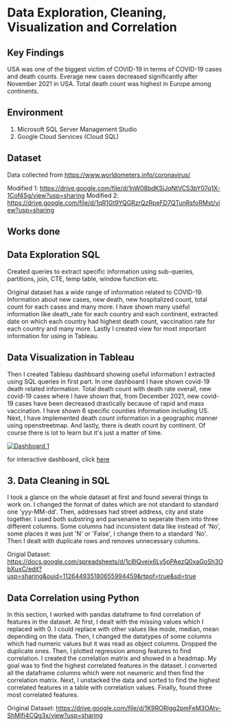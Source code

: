 # Data Exploration, Cleaning, Visualization and Correlation

## Key Findings

USA was one of the biggest victim of COVID-19 in terms of COVID-19 cases and death counts. Everage new cases decreased significantly after November 2021 in USA. Total death count was highest in Europe among continents. 

## Environment

1. Microsoft SQL Server Management Studio
2. Google Cloud Services (Cloud SQL)

## Dataset

Data collected from https://www.worldometers.info/coronavirus/

Modified 1: https://drive.google.com/file/d/1nW08bdKSjJqNtVC53bY07q1X-1Cof4Sg/view?usp=sharing
Modified 2: https://drive.google.com/file/d/1qR1Gt9YQGRzrQzRpeFD7QTunRsfoRMst/view?usp=sharing

## Works done

## Data Exploration SQL 

Created queries to extract specific information using sub-queries, partitions, join, CTE, temp table, window function etc. 


Original dataset has a wide range of information related to COVID-19. Information about new cases, new death, new hospitalized count, total count for each cases and many more. I have shown many useful information like death_rate for each country and each continent, extracted date on which each country had highest death count, vaccination rate for each country and many more. Lastly I created view for most important information for using in Tableau. 

## Data Visualization in Tableau
Then I created Tableau dashboard showing useful information I extracted using SQL queries in first part. In one dashboard I have shown covid-19 death related information. Total death count with death rate overall, new covid-19 cases where I have shown that, from December 2021, new covid-19 cases have been decreased drastically because of rapid and mass vaccination. I have shown 6 specific counties information including US. Next, I have implemented death count information in a geographic manner using openstreetmap. And lastly, there is death count by continent. Of course there is lot to learn but it's just a matter of time. 


<div class='tableauPlaceholder' id='viz1658011746897' style='position: relative'>
<a href='#'><img alt='Dashboard 1 ' src='https:&#47;&#47;public.tableau.com&#47;static&#47;images&#47;fi&#47;first_16557649026740&#47;Dashboard1&#47;1_rss.png' style='border: none' /></a><object class='tableauViz'  style='display:none;'><param name='host_url' value='https%3A%2F%2Fpublic.tableau.com%2F' /> <param name='embed_code_version' value='3' /> <param name='site_root' value='' /><param name='name' value='first_16557649026740&#47;Dashboard1' /><param name='tabs' value='no' /><param name='toolbar' value='yes' /><param name='static_image' value='https:&#47;&#47;public.tableau.com&#47;static&#47;images&#47;fi&#47;first_16557649026740&#47;Dashboard1&#47;1.png' /> <param name='animate_transition' value='yes' /><param name='display_static_image' value='yes' /><param name='display_spinner' value='yes' /><param name='display_overlay' value='yes' /><param name='display_count' value='yes' /><param name='language' value='en-US' /></object></div>

for interactive dashboard, click <a href="https://public.tableau.com/shared/S689FSFPB?:display_count=n&:origin=viz_share_link">here</a>

## 3. Data Cleaning in SQL
I took a glance on the whole dataset at first and found several things to work on. I changed the format of dates which are not standard to standard one 'yyy-MM-dd'. Then, addresses had street address, city and state together. I used both substring and parsename to seperate them into three different columns. Some columns had inconsistent data like instead of 'No', some places it was just 'N' or 'False', I change them to a standard 'No'. Then I dealt with duplicate rows and renoves unnecessary columns. 

Origial Dataset: https://docs.google.com/spreadsheets/d/1c8IQveix6Ly5pPAezQ0xaGoSh3ObXuxC/edit?usp=sharing&ouid=112644935180655994459&rtpof=true&sd=true

## Data Correlation using Python

In this section, I worked with pandas dataframe to find correlation of features in the dataset. At first, I dealt with the missing values which I replaced with 0. I could replace with other values like mode, median, mean depending on the data. Then, I changed the datatypes of some columns which had numeric values but it was read as object columns. Dropped the duplicate ones. Then, I plotted regression among features to find correlation. I created the correlation matrix and showed in a headmap. My goal was to find the highest correlated features in the dataset. I converted all the dataframe columns which were not neumeric and then find the correlation matrix. Next, I unstacked the data and sorted to find the highest correlated features in a table with correlation values. Finally, found three most correlated features. 

Original Dataset: https://drive.google.com/file/d/1K9RORIgg2pmFeM3OAtv-ShMifi4CQg3x/view?usp=sharing
